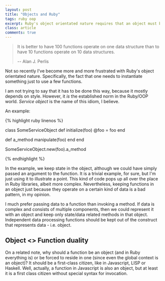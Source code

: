 ```yaml
---
layout: post
title: "Objects and Ruby"
tags: ruby oop
excerpt: Ruby's object orientated nature requires that an object must be instantiated if a function (ie. a method) is to be invoked. That is inconvenient.
class: article
comments: true
---
```


> It is better to have 100 functions operate on one data structure than to have 10 functions operate on 10 data structures.
>
> -- Alan J. Perlis

Not so recently I've become more and more frustrated with Ruby's object orientated nature. Specifically, the fact that one needs to instantiate something just to use a few functions.

I am not trying to say that it has to be done this way, because it mostly depends on style. However, it *is* the established norm in the Ruby/OOP world. *Service object* is the name of this idiom, I believe.

An example:

{% highlight ruby linenos %}

class SomeServiceObject
  def initialize(foo)
    @foo = foo
  end

  def a_method
    manipulate(foo)
  end
end

SomeServiceObject.new(foo).a_method

{% endhighlight %}

In the example, we keep state in the object, although we could have simply passed an argument to the function. It is a trivial example, for sure, but I'm just using it to illustrate a point. This kind of code pops up all over the place in Ruby libraries, albeit more complex. Nevertheless, keeping functions in an object just because they operate on a certain kind of data is a bad pattern, in my opinion. 

I much prefer passing data to a function than invoking a method. If data is complex and consists of multiple components, then we could represent it with an object and keep only state/data related methods in that object. Independent data processing functions should be kept out of the construct that represents data - i.e. object. 

## Object <> Function duality

On a related note, why should a function be an object (and in Ruby everything is) or be forced to reside in one (since even the global context is an object)? It should be a first-class citizen, like in Javascript, LISP or Haskell. Well, actually, a function in Javascript is also an object, but at least it is a first class citizen without special syntax for invocation.
